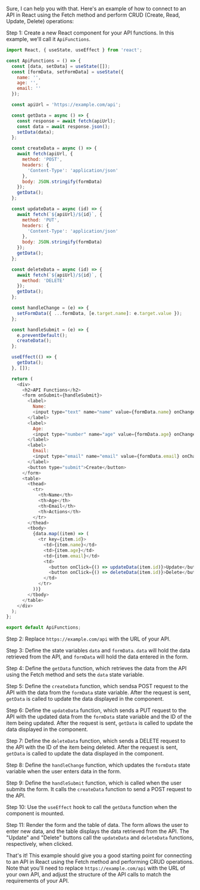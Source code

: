 Sure, I can help you with that. Here's an example of how to connect to an API in React using the Fetch method and perform CRUD (Create, Read, Update, Delete) operations:

Step 1: Create a new React component for your API functions. In this example, we'll call it `ApiFunctions`.

```javascript
import React, { useState, useEffect } from 'react';

const ApiFunctions = () => {
  const [data, setData] = useState([]);
  const [formData, setFormData] = useState({
    name: '',
    age: '',
    email: ''
  });

  const apiUrl = 'https://example.com/api';

  const getData = async () => {
    const response = await fetch(apiUrl);
    const data = await response.json();
    setData(data);
  };

  const createData = async () => {
    await fetch(apiUrl, {
      method: 'POST',
      headers: {
        'Content-Type': 'application/json'
      },
      body: JSON.stringify(formData)
    });
    getData();
  };

  const updateData = async (id) => {
    await fetch(`${apiUrl}/${id}`, {
      method: 'PUT',
      headers: {
        'Content-Type': 'application/json'
      },
      body: JSON.stringify(formData)
    });
    getData();
  };

  const deleteData = async (id) => {
    await fetch(`${apiUrl}/${id}`, {
      method: 'DELETE'
    });
    getData();
  };

  const handleChange = (e) => {
    setFormData({ ...formData, [e.target.name]: e.target.value });
  };

  const handleSubmit = (e) => {
    e.preventDefault();
    createData();
  };

  useEffect(() => {
    getData();
  }, []);

  return (
    <div>
      <h2>API Functions</h2>
      <form onSubmit={handleSubmit}>
        <label>
          Name:
          <input type="text" name="name" value={formData.name} onChange={handleChange} />
        </label>
        <label>
          Age:
          <input type="number" name="age" value={formData.age} onChange={handleChange} />
        </label>
        <label>
          Email:
          <input type="email" name="email" value={formData.email} onChange={handleChange} />
        </label>
        <button type="submit">Create</button>
      </form>
      <table>
        <thead>
          <tr>
            <th>Name</th>
            <th>Age</th>
            <th>Email</th>
            <th>Actions</th>
          </tr>
        </thead>
        <tbody>
          {data.map((item) => (
            <tr key={item.id}>
              <td>{item.name}</td>
              <td>{item.age}</td>
              <td>{item.email}</td>
              <td>
                <button onClick={() => updateData(item.id)}>Update</button>
                <button onClick={() => deleteData(item.id)}>Delete</button>
              </td>
            </tr>
          ))}
        </tbody>
      </table>
    </div>
  );
};

export default ApiFunctions;
```

Step 2: Replace `https://example.com/api` with the URL of your API.

Step 3: Define the state variables `data` and `formData`. `data` will hold the data retrieved from the API, and `formData` will hold the data entered in the form.

Step 4: Define the `getData` function, which retrieves the data from the API using the Fetch method and sets the `data` state variable.

Step 5: Define the `createData` function, which sendsa POST request to the API with the data from the `formData` state variable. After the request is sent, `getData` is called to update the data displayed in the component.

Step 6: Define the `updateData` function, which sends a PUT request to the API with the updated data from the `formData` state variable and the ID of the item being updated. After the request is sent, `getData` is called to update the data displayed in the component.

Step 7: Define the `deleteData` function, which sends a DELETE request to the API with the ID of the item being deleted. After the request is sent, `getData` is called to update the data displayed in the component.

Step 8: Define the `handleChange` function, which updates the `formData` state variable when the user enters data in the form.

Step 9: Define the `handleSubmit` function, which is called when the user submits the form. It calls the `createData` function to send a POST request to the API.

Step 10: Use the `useEffect` hook to call the `getData` function when the component is mounted.

Step 11: Render the form and the table of data. The form allows the user to enter new data, and the table displays the data retrieved from the API. The "Update" and "Delete" buttons call the `updateData` and `deleteData` functions, respectively, when clicked.

That's it! This example should give you a good starting point for connecting to an API in React using the Fetch method and performing CRUD operations. Note that you'll need to replace `https://example.com/api` with the URL of your own API, and adjust the structure of the API calls to match the requirements of your API.
